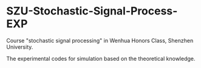 # SZU-Stochastic-Signal-Process-EXP

Course "stochastic signal processing" in Wenhua Honors Class, Shenzhen University.

The experimental codes for simulation based on the theoretical knowledge.
